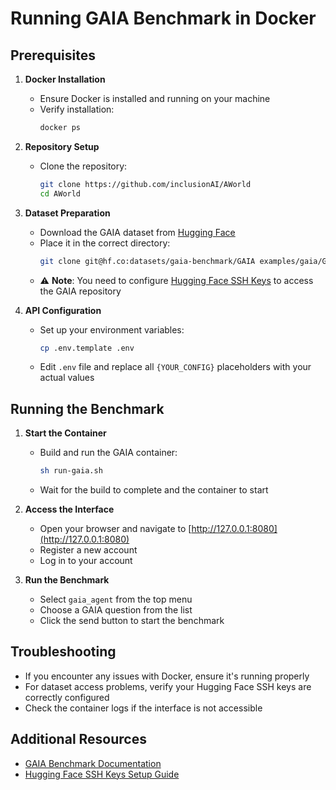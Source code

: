# Running GAIA Benchmark in Docker

## Prerequisites

1. **Docker Installation**
   - Ensure Docker is installed and running on your machine
   - Verify installation:
     ```bash
     docker ps
     ```

2. **Repository Setup**
   - Clone the repository:
     ```bash
     git clone https://github.com/inclusionAI/AWorld
     cd AWorld
     ```

3. **Dataset Preparation**
   - Download the GAIA dataset from [Hugging Face](https://huggingface.co/datasets/gaia-benchmark/GAIA)
   - Place it in the correct directory:
     ```bash
     git clone git@hf.co:datasets/gaia-benchmark/GAIA examples/gaia/GAIA
     ```
   - ⚠️ **Note**: You need to configure [Hugging Face SSH Keys](https://huggingface.co/settings/keys) to access the GAIA repository

4. **API Configuration**
   - Set up your environment variables:
     ```bash
     cp .env.template .env
     ```
   - Edit `.env` file and replace all `{YOUR_CONFIG}` placeholders with your actual values

## Running the Benchmark

1. **Start the Container**
   - Build and run the GAIA container:
     ```bash
     sh run-gaia.sh
     ```
   - Wait for the build to complete and the container to start

2. **Access the Interface**
   - Open your browser and navigate to [http://127.0.0.1:8080](http://127.0.0.1:8080)
   - Register a new account
   - Log in to your account

3. **Run the Benchmark**
   - Select `gaia_agent` from the top menu
   - Choose a GAIA question from the list
   - Click the send button to start the benchmark

## Troubleshooting

   - If you encounter any issues with Docker, ensure it's running properly
   - For dataset access problems, verify your Hugging Face SSH keys are correctly configured
   - Check the container logs if the interface is not accessible

## Additional Resources

   - [GAIA Benchmark Documentation](https://huggingface.co/datasets/gaia-benchmark/GAIA)
   - [Hugging Face SSH Keys Setup Guide](https://huggingface.co/settings/keys)